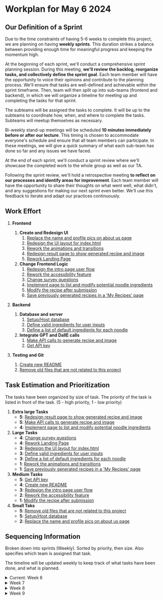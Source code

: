 # Workplan for May 6 2024

## Our Definition of a Sprint
Due to the time constraints of having 5-6 weeks to complete this project, we are planning on having **weekly sprints**. This duration strikes a balance between providing enough time for meaningful progress and keeping the momentum high.

At the beginning of each sprint, we'll conduct a comprehensive sprint planning session. During this meeting, **we'll review the backlog, reorganize tasks, and collectively define the sprint goal**. Each team member will have the opportunity to voice their opinions and contribute to the planning process. We'll ensure that tasks are well-defined and achievable within the sprint timeframe. Then, team will then split up into sub-teams (frontend and backend), in which we will organize a timeline for meeting up and completing the tasks for that sprint.

The subteams will be assigned the tasks to complete. It will be up to the subteams to coordinate how, when, and where to complete the tasks. Subteams will meetup themselves as necessary.

Bi-weekly stand-up meetings will be scheduled **10 minutes immediately before or after our lecture**. This timing is chosen to accommodate everyone's schedule and ensure that all team members can participate. In these meetings, we will give a quick summary of what each sub-team has done so far and any issues we have faced.

At the end of each sprint, we'll conduct a sprint review where we'll showcase the completed work to the whole group as well as our TA. 

Following the sprint review, we'll hold a retrospective meeting **to reflect on our processes and identify areas for improvement**. Each team member will have the opportunity to share their thoughts on what went well, what didn't, and any suggestions for making our next sprint even better. We'll use this feedback to iterate and adapt our practices continuously.

## Work Effort

1. **Frontend**
    1. **Create and Redesign UI**
        1. [Replace the name and profile pics on about us page](https://github.com/tranjack288/CSE-112-Project/issues/15)
        2. [Redesign the UI layout for index.html](https://github.com/tranjack288/CSE-112-Project/issues/3)
        3. [Rework the animations and transitions](https://github.com/tranjack288/CSE-112-Project/issues/4) 
        4. [Redesign result page to show generated recipe and image](https://github.com/tranjack288/CSE-112-Project/issues/7)
        5. [Rework Landing Page](https://github.com/tranjack288/CSE-112-Project/issues/18)
    2. **Change Frontend Logic**
        1. [Redesign the intro page user flow](https://github.com/tranjack288/CSE-112-Project/issues/14)
        2. [Rework the accessibility feature](https://github.com/tranjack288/CSE-112-Project/issues/16)
        3. [Change survey questions](https://github.com/tranjack288/CSE-112-Project/issues/5)
        4. [Implement page to list and modify potential noodle ingredients](https://github.com/tranjack288/CSE-112-Project/issues/6)
        5. [Modify the recipe after submission](https://github.com/tranjack288/CSE-112-Project/issues/8)
        6. [Save previously generated recipes in a 'My Recipes' page](https://github.com/tranjack288/CSE-112-Project/issues/17)

2. **Backend**
    1. **Database and server**
        1. [Setup/Host database ](https://github.com/tranjack288/CSE-112-Project/issues/9)
        2. [Define valid ingredients for user inputs](https://github.com/tranjack288/CSE-112-Project/issues/11)
        3. [Define a list of default ingredients for each noodle](https://github.com/tranjack288/CSE-112-Project/issues/10)
    2. **Integrate GPT and DallE calls**
        1. [Make API calls to generate recipe and image](https://github.com/tranjack288/CSE-112-Project/issues/12)
        2. [Get API key](https://github.com/tranjack288/CSE-112-Project/issues/13)

3. **Testing and Git**
    1. [Create new README](https://github.com/tranjack288/CSE-112-Project/issues/2)
    2. [Remove old files that are not related to this project](https://github.com/tranjack288/CSE-112-Project/issues/1)
         

## Task Estimation and Prioritization

The tasks have been organized by size of task. The priority of the task is listed in front of the task. (5 - high priority, 1 - low priority)

1. **Extra large Tasks**
    - **5**: [Redesign result page to show generated recipe and image](https://github.com/tranjack288/CSE-112-Project/issues/7)
    - **5**: [Make API calls to generate recipe and image](https://github.com/tranjack288/CSE-112-Project/issues/12)
    - **4**: [Implement page to list and modify potential noodle ingredients](https://github.com/tranjack288/CSE-112-Project/issues/6)
2. **Large Tasks**
    - **4**: [Change survey questions](https://github.com/tranjack288/CSE-112-Project/issues/5)
    - **4**: [Rework Landing Page](https://github.com/tranjack288/CSE-112-Project/issues/18)
    - **3**: [Redesign the UI layout for index.html](https://github.com/tranjack288/CSE-112-Project/issues/3)
    - **3**: [Define valid ingredients for user inputs](https://github.com/tranjack288/CSE-112-Project/issues/11)
    - **3**: [Define a list of default ingredients for each noodle](https://github.com/tranjack288/CSE-112-Project/issues/10)
    - **1**: [Rework the animations and transitions](https://github.com/tranjack288/CSE-112-Project/issues/4) 
    - **1**: [Save previously generated recipes in a 'My Recipes' page](https://github.com/tranjack288/CSE-112-Project/issues/17)
3. **Medium Tasks**
    - **5**: [Get API key](https://github.com/tranjack288/CSE-112-Project/issues/13)
    - **4**: [Create new README](https://github.com/tranjack288/CSE-112-Project/issues/2)
    - **3**: [Redesign the intro page user flow](https://github.com/tranjack288/CSE-112-Project/issues/14)
    - **2**: [Rework the accessibility feature](https://github.com/tranjack288/CSE-112-Project/issues/16)
    - **1**: [Modify the recipe after submission](https://github.com/tranjack288/CSE-112-Project/issues/8)
4. **Small Taks**
    - **5**: [Remove old files that are not related to this project](https://github.com/tranjack288/CSE-112-Project/issues/1)
    - **5**: [Setup/Host database ](https://github.com/tranjack288/CSE-112-Project/issues/9)
    - **2**: [Replace the name and profile pics on about us page](https://github.com/tranjack288/CSE-112-Project/issues/15)


## Sequencing Information

Broken down into sprints (Weekly). Sorted by priority, then size. Also specifies which team is assigned that task.

The timeline will be updated weekly to keep track of what tasks have been done, and what is planned.

<details>
<summary>Current: Week 6</summary>

- **Backend** - **M** - **5**: [Get API key](https://github.com/tranjack288/CSE-112-Project/issues/13)
- **Backend** - **S** - **5**: [Setup/Host database ](https://github.com/tranjack288/CSE-112-Project/issues/9)
- **Backend** - **S** - **5**: [Make API calls to generate recipe and image](https://github.com/tranjack288/CSE-112-Project/issues/12)
- **Frontend** - **S** - **5**: [Remove old files that are not related to this project](https://github.com/tranjack288/CSE-112-Project/issues/1)
- **Frontend** - **L** - **4**: [Change survey questions](https://github.com/tranjack288/CSE-112-Project/issues/5)
- **Frontend** - **L** - **4**: [Rework Landing Page](https://github.com/tranjack288/CSE-112-Project/issues/18)
- **Frontend** - **M** - **3**: [Redesign the intro page user flow](https://github.com/tranjack288/CSE-112-Project/issues/14)

</details>

<details>
<summary>Week 7</summary>

- **Frontend** - **XL** - **5**: [Redesign result page to show generated recipe and image](https://github.com/tranjack288/CSE-112-Project/issues/7)
- **Frontend** - **XL** - **4**: [Implement page to list and modify potential noodle ingredients](https://github.com/tranjack288/CSE-112-Project/issues/6)
- **Backend** - **L** - **3**: [Define a list of default ingredients for each noodle](https://github.com/tranjack288/CSE-112-Project/issues/10)
- **Frontend** - **L** - **3**: [Define valid ingredients for user inputs](https://github.com/tranjack288/CSE-112-Project/issues/11)
</details>

<details>
<summary>Week 8</summary>

- **Frontend** - **L** - **3**: [Redesign the UI layout for index.html](https://github.com/tranjack288/CSE-112-Project/issues/3)
- **Frontend** - **M** - **2**: [Rework the accessibility feature](https://github.com/tranjack288/CSE-112-Project/issues/16)
- **Frontend** - **L** - **1**: [Rework the animations and transitions](https://github.com/tranjack288/CSE-112-Project/issues/4) 
- **Frontend** - **L** - **1**: [Save previously generated recipes in a 'My Recipes' page](https://github.com/tranjack288/CSE-112-Project/issues/17)

</details>
<details>
<summary>Week 9</summary>

- **Frontend** - **M** - **4**: [Create new README](https://github.com/tranjack288/CSE-112-Project/issues/2)
- **Frontend** - **S** - **2**: [Replace the name and profile pics on about us page](https://github.com/tranjack288/CSE-112-Project/issues/15)
- **Back** - **M** - **1**: [Modify the recipe after submission](https://github.com/tranjack288/CSE-112-Project/issues/8)
</details>

